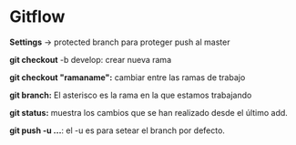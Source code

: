 # Gitflow 
**Settings** -> protected branch para proteger push al master

**git checkout** -b develop: crear nueva rama

**git checkout "ramaname":** cambiar entre las ramas de trabajo

**git branch:** El asterisco es la rama en la que estamos trabajando

**git status:** muestra los cambios que se han realizado desde el último add.

**git push -u ...**: el -u es para setear el branch por defecto.
